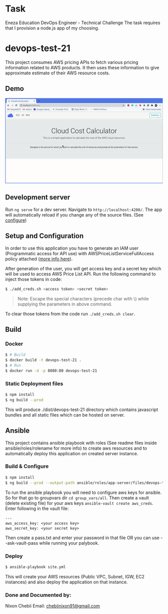 # Task

Eneza Education DevOps Engineer - Technical Challenge
The task requires that I provision a node.js app of my choosing.

# devops-test-21

This project consumes AWS pricing APIs to fetch various pricing information related to AWS products. It then uses these information to give approximate estimate of their AWS resource costs. 


## Demo

![DEMO](demo.gif)

## Development server

Run `ng serve` for a dev server. 
Navigate to `http://localhost:4200/`. 
The app will automatically reload if you change any of the source files. (See [configure](#configure))



## Setup and Configuration 
In order to use this application you have to generate an IAM user (Programmatic access for API use) with AWSPriceListServiceFullAccess policy attached ([more info here](https://docs.aws.amazon.com/IAM/latest/UserGuide/id_users_create.html#id_users_create_console)).

After generation of the user, you will get access key and a secret key which will be used to access AWS Price List API. Run the following command to inject those tokens in code:

```bash
$ ./add_creds.sh <access token> <secret token>
```
> Note: Escape the special characters (precede char with \\) while supplying the parameters in above command.

To clear those tokens from the code run `./add_creds.sh clear`.

## Build

### Docker
```bash
$ # Build
$ docker build -t devops-test-21 .
$ # Run
$ docker run -d -p 8080:80 devops-test-21
```

### Static Deployment files
```bash
$ npm install
$ ng build --prod
```
This will produce ./dist/devops-test-21 directory which contains javascript bundles and all static files which can be hosted on server.

## Ansible

This project contains ansible playbook with roles (See readme files inside ansible/roles/rolename for more info) to create aws resources and to automatically deploy this application on created server instance.

### Build & Configure
```bash
$ npm install
$ ng build --prod --output-path ansible/roles/app-server/files/devops-test-21/
```

To run the ansible playbook you will need to configure aws keys for ansible. So for that go to groupvars dir `cd group_vars/all`. Then create a vault (delete existing file) for your aws keys `ansible-vault create aws_creds`. Enter following in the vault file:
```
---
aws_access_key: <your access key>
aws_secret_key: <your secret key>
```
Then create a pass.txt and enter your password in that file OR you can use --ask-vault-pass while running your palybook.

### Deploy
```bash
$ ansible-playbook site.yml
```

This will create your AWS resources (Public VPC, Subnet, IGW, EC2 instances) and also deploy the application on that instance.

### Done and Documented by:
Nixon Chebii
Email: chebiinixon91@gmail.com
